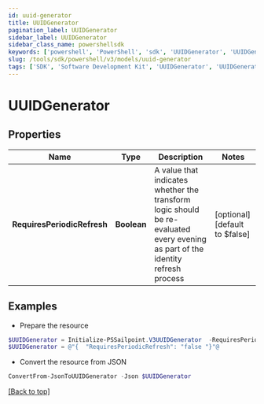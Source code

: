 ```yaml
---
id: uuid-generator
title: UUIDGenerator
pagination_label: UUIDGenerator
sidebar_label: UUIDGenerator
sidebar_class_name: powershellsdk
keywords: ['powershell', 'PowerShell', 'sdk', 'UUIDGenerator', 'UUIDGenerator'] 
slug: /tools/sdk/powershell/v3/models/uuid-generator
tags: ['SDK', 'Software Development Kit', 'UUIDGenerator', 'UUIDGenerator']
---
```



# UUIDGenerator

## Properties

Name | Type | Description | Notes
------------ | ------------- | ------------- | -------------
**RequiresPeriodicRefresh** | **Boolean** | A value that indicates whether the transform logic should be re-evaluated every evening as part of the identity refresh process | [optional] [default to $false]

## Examples

- Prepare the resource
```powershell
$UUIDGenerator = Initialize-PSSailpoint.V3UUIDGenerator  -RequiresPeriodicRefresh false
$UUIDGenerator = @"{  "RequiresPeriodicRefresh": "false "}"@
```

- Convert the resource from JSON
```powershell
ConvertFrom-JsonToUUIDGenerator -Json $UUIDGenerator
```


[[Back to top]](#) 

